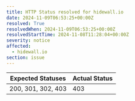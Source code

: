 ```yaml
---
title: HTTP Status resolved for hidewall.io
date: 2024-11-09T06:53:25+00:00Z
resolved: True
resolvedWhen: 2024-11-09T06:53:25+00:00Z
resolvedStartTime: 2024-11-08T11:28:04+00:00Z
severity: notice
affected:
  - hidewall.io
section: issue
---
```


| Expected Statuses | Actual Status  |
|-------------------|----------------|
| 200, 301, 302, 403 | 403 |
